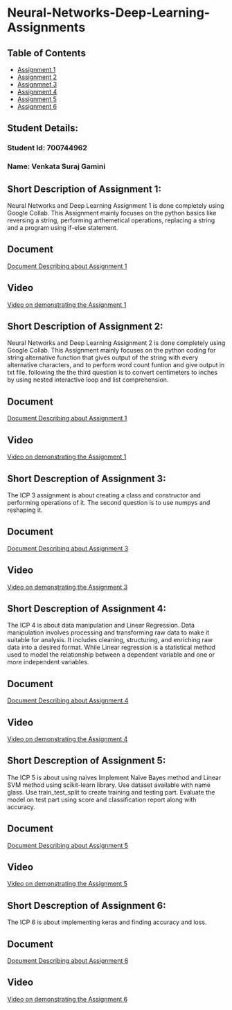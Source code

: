 # Neural-Networks-Deep-Learning-Assignments
## Table of Contents
- [Assignment 1](https://github.com/SurajGamini18/Neural-Networks-Deep-Learning-Assignments/tree/main/Assignment-1)
- [Assignment 2](https://github.com/SurajGamini18/Neural-Networks-Deep-Learning-Assignments/tree/main/Assignment%20-2)
- [Assignmnet 3](https://github.com/SurajGamini18/Neural-Networks-Deep-Learning-Assignments/tree/main/Assignment%20-3)
- [Assignment 4](https://github.com/SurajGamini18/Neural-Networks-Deep-Learning-Assignments/tree/main/Assignment-4)
- [Assignment 5](https://github.com/SurajGamini18/Neural-Networks-Deep-Learning-Assignments/tree/main/Assignment-5)
- [Assignment 6](https://github.com/SurajGamini18/Neural-Networks-Deep-Learning-Assignments/tree/main/Assignment-6)
## Student Details:
### Student Id: 700744962
### Name: Venkata Suraj Gamini


## Short Description of Assignment 1: 
Neural Networks and Deep Learning Assignment 1 is done completely using Google Collab. This Assignment mainly focuses on the python basics like reversing a string, performing arthemetical operations, replacing a string and a program using if-else statement.
## Document
[Document Describing about Assignment 1](https://drive.google.com/file/d/1eerJwNsHczwKGxEhbsez3TEaGgAoMdbF/view?usp=sharing)

## Video
[Video on demonstrating the Assignment 1](https://drive.google.com/file/d/1Zg2NSOPlng448O9fo9vwKvvjATRrBqMv/view?usp=sharing) 


## Short Description of Assignment 2: 
Neural Networks and Deep Learning Assignment 2 is done completely using Google Collab. This Assignment mainly focuses on the python coding for string alternative function that gives output of the string with every alternative characters, and to perform word count funtion and give output in txt file. following the the third question is to convert centimeters to inches by using nested interactive loop and list comprehension.
## Document
[Document Describing about Assignment 1](https://drive.google.com/file/d/1PP2HcMiNlr2eABuouqlLMQnky7JHsEa8/view?usp=sharing)

## Video
[Video on demonstrating the Assignment 1](https://drive.google.com/file/d/163fs1Zg0OzK5-jtXd-R5TyoYPwWuSrUb/view?usp=sharing) 


## Short Descreption of Assignment 3:
The ICP 3 assignment is about creating a class and constructor and performing operations of it. The second question is to use numpys and reshaping it.
## Document
[Document Describing about Assignment 3](https://drive.google.com/file/d/17FyyzVxsFY52u7d_bhMbv_PvAyOdCYRO/view?usp=sharing)

## Video
[Video on demonstrating the Assignment 3](https://drive.google.com/file/d/1xgqdDjjs6FlZKETHdPtUE_WB0CXTC2gN/view?usp=sharing) 


## Short Descreption of Assignment 4:
The ICP 4 is about data manipulation and Linear Regression. Data manipulation involves processing and transforming raw data to make it suitable for analysis. It includes cleaning, structuring, and enriching raw data into a desired format. While Linear regression is a statistical method used to model the relationship between a dependent variable and one or more independent variables.
## Document
[Document Describing about Assignment 4](https://drive.google.com/file/d/1nRlMClQhWAU_JB2jbKzj_KvCOGmfcPev/view?usp=sharing)

## Video
[Video on demonstrating the Assignment 4](https://drive.google.com/file/d/11QQHx11gvbSUD1YaCACkKRa0pGilH6su/view?usp=sharing) 


## Short Descreption of Assignment 5:
The ICP 5 is about using naives Implement Naïve Bayes method and Linear SVM method using scikit-learn library. Use dataset available with name glass. Use train_test_split to create training and testing part. Evaluate the model on test part using score and classification report along with accuracy. 
## Document
[Document Describing about Assignment 5](https://drive.google.com/file/d/1sV_6UoxUdEKOpo8s7AkkgSYXKnxwRQcF/view?usp=sharing)

## Video
[Video on demonstrating the Assignment 5](https://drive.google.com/file/d/1KCXUxN9jdGee0h46VdZMz44PfHpcT4th/view?usp=sharing) 


## Short Descreption of Assignment 6:
The ICP 6 is about implementing keras and finding accuracy and loss.
## Document
[Document Describing about Assignment 6](https://drive.google.com/file/d/1CVAiya9MtnvWYDUV8vixwuZUusvtN9G3/view?usp=sharing)

## Video
[Video on demonstrating the Assignment 6](https://drive.google.com/file/d/15UquAR5hBpA633bbkjgOfLn-5tJBJvVL/view?usp=sharing) 





